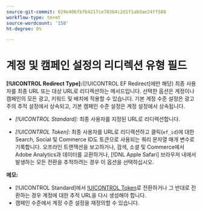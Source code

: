 ```yaml
---
source-git-commit: 029e406fbfb4217ce78364c2d1f1a6dae24ff588
workflow-type: tm+mt
source-wordcount: '158'
ht-degree: 0%

---
```

# 계정 및 캠페인 설정의 리디렉션 유형 필드

**[!UICONTROL Redirect Type]:**([!UICONTROL EF Redirect]에만 해당) 최종 사용자를 최종 URL 또는 대상 URL로 리디렉션하는 메서드입니다. 선택한 옵션은 계정이나 캠페인의 모든 광고, 키워드 및 배치에 적용할 수 있습니다. 기본 계정 수준 설정은 광고주의 추적 설정에서 상속되고, 기본 캠페인 수준 설정은 계정 설정에서 상속됩니다.

* *[!UICONTROL Standard]:* 최종 사용자를 지정된 URL로 리디렉션합니다.

* *[!UICONTROL Token]:* 최종 사용자를 URL로 리디렉션하고 클릭(`ef_id`)에 대한 Search, Social 및 Commerce ID도 토큰으로 사용되는 쿼리 문자열 매개 변수로 기록합니다. 오프라인 트랜잭션을 보고하거나, 검색, 소셜 및 Commerce에서 Adobe Analytics과 데이터를 교환하거나, [!DNL Apple Safari] 브라우저 내에서 발생하는 모든 전환을 추적하려는 경우 이 옵션을 선택하십시오.

**메모:**

* [!UICONTROL Standard]에서 [!UICONTROL Token](으)로 전환하거나 그 반대로 전환하는 경우 계정에 대한 추적 URL을 다시 생성해야 합니다.
* 캠페인 수준에서 계정 수준 설정을 재정의할 수 있습니다.
